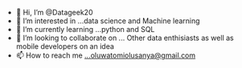 - 👋 Hi, I’m @Datageek20
- 👀 I’m interested in ...data science and Machine learning
- 🌱 I’m currently learning ...python and SQL
- 💞️ I’m looking to collaborate on ... Other data enthisiasts as well as mobile developers on an idea
- 📫 How to reach me ...oluwatomiolusanya@gmail.com

<!---
Datageek20/Datageek20 is a ✨ special ✨ repository because its `README.md` (this file) appears on your GitHub profile.
You can click the Preview link to take a look at your changes.
--->
